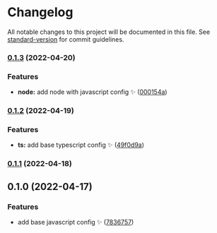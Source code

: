 # Changelog

All notable changes to this project will be documented in this file. See [standard-version](https://github.com/conventional-changelog/standard-version) for commit guidelines.

### [0.1.3](https://github.com/wang1212/eslint-config/compare/v0.1.2...v0.1.3) (2022-04-20)


### Features

* **node:** add node with javascript config :sparkles: ([000154a](https://github.com/wang1212/eslint-config/commit/000154af9b3c00cb6feaa3243a0037a86195d35b))

### [0.1.2](https://github.com/wang1212/eslint-config/compare/v0.1.1...v0.1.2) (2022-04-19)


### Features

* **ts:** add base typescript config :sparkles: ([49f0d9a](https://github.com/wang1212/eslint-config/commit/49f0d9a7b1a0626489ad46e33a45dadd69eaad63))

### [0.1.1](https://github.com/wang1212/eslint-config/compare/v0.1.0...v0.1.1) (2022-04-18)

## 0.1.0 (2022-04-17)

### Features

- add base javascript config :sparkles: ([7836757](https://github.com/wang1212/eslint-config/commit/783675764e18f0ae2f8ad7970a6cb4ecfecc1ff4))
